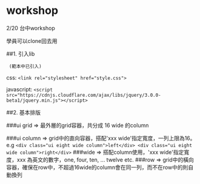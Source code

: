 # workshop
2/20 台中workshop

學員可以clone回去用

##1. 引入lib 
	 
	 (範本中已引入)

   css: 
   ````<link rel="stylesheet" href="style.css">````

   javascript: 
   ````<script src="https://cdnjs.cloudflare.com/ajax/libs/jquery/3.0.0-beta1/jquery.min.js"></script>````

##2. 基本排版

   ###ui grid => 最外層的grid容器，共分成 16 wide 的column

   ###ui column => grid中的直向容器，搭配'xxx wide'指定寬度，一列上限為16。 
     e.g 
     ````
     		<div class="ui eight wide column">left</div>
     		<div class="ui eight wide column">right</div>
     ````
	 ###wide => 搭配column使用，'xxx wide'指定寬度，xxx 為英文的數字，one, four, ten, ... twelve etc.
   ###row => grid中的橫向容器，確保在row中，不超過16wide的column會在同一列，而不在row中的則自動換列

